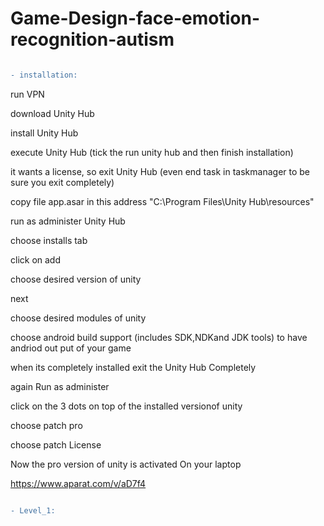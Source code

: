 # Game-Design-face-emotion-recognition-autism
```diff

- installation:
```

run VPN

download Unity Hub

install Unity Hub

execute Unity Hub (tick the run unity hub and then finish installation)

it wants a license, so exit Unity Hub (even end task in taskmanager to be sure you exit completely)

copy file app.asar in this address "C:\Program Files\Unity Hub\resources"

run as administer Unity Hub

choose installs tab

click on add

choose desired version of unity 

next

choose desired modules of unity

choose android build support (includes SDK,NDKand JDK tools) to have andriod out put of your game

when its completely installed exit the Unity Hub Completely

again Run as administer 

click on the 3 dots on top of the installed versionof unity 

choose patch pro

choose patch License

Now the pro version of unity is activated On your laptop

https://www.aparat.com/v/aD7f4



```diff

- Level_1:
```

